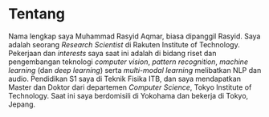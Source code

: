 # Tentang

Nama lengkap saya Muhammad Rasyid Aqmar, biasa dipanggil Rasyid.
Saya adalah seorang *Research Scientist* di Rakuten Institute of Technology.
Pekerjaan dan *interests* saya saat ini adalah di bidang riset dan pengembangan teknologi *computer vision*, *pattern recognition*, *machine learning* (dan *deep learning*) serta *multi-modal learning* melibatkan NLP dan audio. 
Pendidikan S1 saya di Teknik Fisika ITB, dan saya mendapatkan Master dan Doktor dari departemen *Computer Science*, Tokyo Institute of Technology.
Saat ini saya berdomisili di Yokohama dan bekerja di Tokyo, Jepang.


